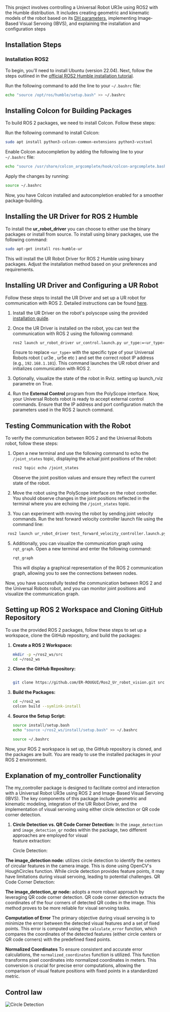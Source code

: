 
This project involves controlling a Universal Robot UR3e using ROS2 with the Humble distribution. It includes creating geometric and kinematic models of the robot 
based on its [DH parameters](https://www.universal-robots.com/articles/ur/application-installation/dh-parameters-for-calculations-of-kinematics-and-dynamics/), implementing Image-Based Visual Servoing (IBVS), and explaining the installation and configuration steps
## Installation Steps
### Installation ROS2
To begin, you'll need to install Ubuntu (version 22.04). Next, follow the steps outlined in the [official ROS2 Humble installation tutorial](https://docs.ros.org/en/humble/Installation/Ubuntu-Install-Debians.html).

Run the following command to add the line to your `~/.bashrc` file:




```bash
echo "source /opt/ros/humble/setup.bash" >> ~/.bashrc
```

## Installing Colcon for Building Packages

To build ROS 2 packages, we need to install Colcon. Follow these steps:

Run the following command to install Colcon:

```bash
sudo apt install python3-colcon-common-extensions python3-vcstool
```

Enable Colcon autocompletion by adding the following line to your `~/.bashrc` file:

```bash
echo "source /usr/share/colcon_argcomplete/hook/colcon-argcomplete.bash" >> ~/.bashrc
```

Apply the changes by running:

```bash
source ~/.bashrc
```

Now, you have Colcon installed and autocompletion enabled for a smoother package-building.


## Installing the UR Driver for ROS 2 Humble

 To install the **ur_robot_driver** you can choose to either use the binary packages or install from source. To install using binary packages, use the following command:

```bash
sudo apt-get install ros-humble-ur
```

This will install the UR Robot Driver for ROS 2 Humble using binary packages. Adjust the installation method based on your preferences and requirements.

## Installing UR Driver and Configuring a UR Robot

Follow these steps to install the UR Driver and set up a UR robot for communication with ROS 2. Detailed instructions can be found [here](https://docs.ros.org/en/ros2_packages/humble/api/ur_robot_driver/installation/robot_setup.html).

1. Install the UR Driver on the robot's polyscope using the provided [installation guide](https://docs.ros.org/en/ros2_packages/humble/api/ur_robot_driver/installation/robot_setup.html).

2. Once the UR Driver is installed on the robot, you can test the communication with ROS 2 using the following command:

    ```bash
    ros2 launch ur_robot_driver ur_control.launch.py ur_type:=<ur_type> robot_ip:=192.168.1.101 launch_rviz:=true
    ```

    Ensure to replace `<ur_type>` with the specific type of your Universal Robots robot ( ur3e , ur5e etc ) and set the correct robot IP address (e.g., `192.168.1.101`). This command launches the UR robot driver and initializes communication with ROS 2.

3. Optionally, visualize the state of the robot in Rviz. setting up launch_rviz parametre on True.

4. Run the **External Control** program from the PolyScope interface.
Now, your Universal Robots robot is ready to accept external control commands. Ensure that the IP address and port configuration match the parameters used in the ROS 2 launch command.

## Testing Communication with the Robot

To verify the communication between ROS 2 and the Universal Robots robot, follow these steps:

1. Open a new terminal and use the following command to echo the `/joint_states` topic, displaying the actual joint positions of the robot:

    ```bash
    ros2 topic echo /joint_states
    ```

   Observe the joint position values and ensure they reflect the current state of the robot.

2. Move the robot using the PolyScope interface on the robot controller. You should observe changes in the joint positions reflected in the terminal where you are echoing the `/joint_states` topic.
3. You can experiment with moving the robot by sending joint velocity commands. Run the test forward velocity controller launch file using the command line:
```bash
 ros2 launch ur_robot_driver test_forward_velocity_controller.launch.py
 ```

5. Additionally, you can visualize the communication graph using `rqt_graph`. Open a new terminal and enter the following command:

    ```bash
    rqt_graph
    ```

   This will display a graphical representation of the ROS 2 communication graph, allowing you to see the connections between nodes.

Now, you have successfully tested the communication between ROS 2 and the Universal Robots robot, and you can monitor joint positions and visualize the communication graph.

## Setting up ROS 2 Workspace and Cloning GitHub Repository

To use the provided ROS 2 packages, follow these steps to set up a workspace, clone the GitHub repository, and build the packages:

1. **Create a ROS 2 Workspace:**
    ```bash
    mkdir -p ~/ros2_ws/src
    cd ~/ros2_ws
    ```

2. **Clone the GitHub Repository:**
    ```bash
    
    git clone https://github.com/ER-ROUGUI/Ros2_Ur_robot_vision.git src
    ```

3. **Build the Packages:**
    ```bash
    cd ~/ros2_ws
    colcon build --symlink-install
    ```

4. **Source the Setup Script:**
    ```bash
    source install/setup.bash
    echo "source ~/ros2_ws/install/setup.bash" >> ~/.bashrc
    ```
    ```bash
    source ~/.bashrc
    ```
    

Now, your ROS 2 workspace is set up, the GitHub repository is cloned, and the packages are built. You are ready to use the installed packages in your ROS 2 environment.

## Explanation of my_controller Functionality
The my_controller package is designed to facilitate control and interaction with a Universal Robot UR3e using ROS 2 and Image-Based Visual Servoing (IBVS). The key components of this package include geometric and kinematic modeling, integration of the UR Robot Driver, and the implementation of visual servoing using either circle detection or QR code corner detection.


1. **Circle Detection vs. QR Code Corner Detection:**
   In the  `image_detection` and `image_detection_qr` nodes within the package, two different approaches are employed for visual  
   feature extraction:

   Circle Detection:

**The image_detection node:**  utilizes circle detection to identify the centers of circular features in the camera image. This is done using OpenCV's HoughCircles function.
While circle detection provides feature points, it may have limitations during visual servoing, leading to potential challenges.
QR Code Corner Detection:

**The image_detection_qr node:**  adopts a more robust approach by leveraging QR code corner detection.
QR code corner detection extracts the coordinates of the four corners of detected QR codes in the image. This method proves to be more reliable for visual servoing tasks.

**Computation of Error**
The primary objective during visual servoing is to minimize the error between the detected visual features and a set of fixed points. This error is computed using the `calculate_error` function, which compares the coordinates of the detected features (either circle centers or QR code corners) with the predefined fixed points.

**Normalized Coordinates**
To ensure consistent and accurate error calculations, the `normalized_coordinates` function is utilized. This function transforms pixel coordinates into normalized coordinates in meters. This conversion is crucial for precise error computations, allowing the comparison of visual feature positions with fixed points in a standardized metric.


## Control law

![Circle Detection](Ros2_Ur_robot_vision/my_controller/detection_image.png)
